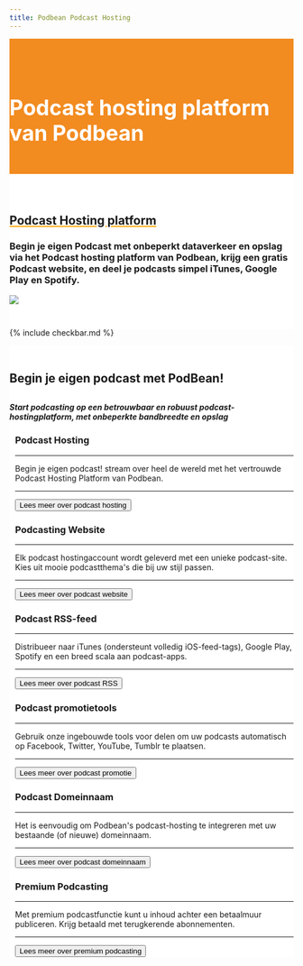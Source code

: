 ```yaml
---
title: Podbean Podcast Hosting
---
```



<div class="jumbotron text-center" style="/* background-color: white !important; */padding: 1.5rem 0rem;margin-bottom: -1.5rem;background-color: #f28b20;border-radius: 0rem;">
<div class="container"> 
    <div class="container-fluid text-center" style="padding: 1.2rem 0rem;color: white;">
<h1 style="display: inline-block;padding-top: .3125rem;padding-bottom: .3125rem;margin-right: 1rem;font-size: 2.35rem;">
<i class="fal fa-podcast" style="color: white;/* font-size: 20px; */"></i> Podcast hosting platform van Podbean
</h1>
</div>
</div>
</div>


<div class="jumbotron text-center" style="background-color: white !important;padding: 1.5rem 0rem;margin-bottom: -1rem;">
<div class="container">
<br>
<div style="margin-bottom: 20px;" class="row">
  <div> </div>
    <div style="" class="col-sm-7">
<h2 style="text-decoration: underline orange;">Podcast Hosting platform</h2>
<h3>Begin je eigen Podcast met onbeperkt dataverkeer en opslag via het Podcast hosting platform van Podbean, krijg een gratis Podcast website, en deel je podcasts simpel iTunes, Google Play en Spotify.
</h3>
  </div>
  <div class="col-sm-5">
<img class="img-fluid" style="" src="https://d8g345wuhgd7e.cloudfront.net/site/images/secure-pic.png">
  </div>
</div>
</div>
</div>


{% include checkbar.md %}



<div class="jumbotron text-center" style="background-color: white;">
<div class="container text-center">
<br>
<div style="margin-bottom: 20px;" class="row text-center justify-content-center">

<div style="/*! margin-top: 30px; */" class="col-sm-12 text-center justify-content-center">
      <h2 style="/*! font-family: Melbourne,sans-serif; */">
<i class="fal fa-podcast" style="font-size: 32px;font-weight: 100;"></i> Begin je eigen podcast met PodBean!</h2>
<h5 style="margin-top: 30px;font-family: inherit !important;">Start podcasting op een betrouwbaar en robuust podcast-hostingplatform, met onbeperkte bandbreedte en opslag

</h5>


<div class="row">



<div class="col-md-4">
<div class="partnerbox-part text-center" style="margin-left: 10px;">
<div class="info">
 <div class="">  </div>
<div clas="description">
   <h3>Podcast Hosting
</h3>
  <div class="body">
<hr>Begin je eigen podcast! stream over heel de wereld met het vertrouwde Podcast Hosting Platform van Podbean.
<hr>


<a alt="mail" title="contact via mail" href="https://www.podbean.com/hostingwalk"> <button class="btn btn-md btn-outline-inloggen my-2 my-lg-0" type="submit">Lees meer over podcast hosting</button> </a></div>
 </div>
</div>
 
  
 
</div>  </div>



<div class="col-md-4">
<div class="partnerbox-part text-center" style="margin-left: 10px;">
<div class="info">
 <div class="">  </div>
<div clas="description">
   <h3>Podcasting Website
</h3>
  <div class="body">
<hr>Elk podcast hostingaccount wordt geleverd met een unieke podcast-site. Kies uit mooie podcastthema's die bij uw stijl passen.
<hr>


<a alt="mail" title="contact via mail" href="https://www.podbean.com/hostingwalk"> <button class="btn btn-md btn-outline-inloggen my-2 my-lg-0" type="submit">Lees meer over podcast website</button> </a></div>
 </div>
</div>
 
  
 
</div>  </div>






<div class="col-md-4">
<div class="partnerbox-part text-center" style="margin-left: 10px;">
<div class="info">
 <div class="">  </div>
<div clas="description">
   <h3>Podcast RSS-feed
</h3>
  <div class="body">
<hr>Distribueer naar iTunes (ondersteunt volledig iOS-feed-tags), Google Play, Spotify en een breed scala aan podcast-apps.
<hr>


<a alt="mail" title="contact via mail" href="https://www.podbean.com/hostingwalk"> <button class="btn btn-md btn-outline-inloggen my-2 my-lg-0" type="submit">Lees meer over podcast RSS</button> </a></div>
 </div>
</div>
 
  
 
</div>  </div>


<div class="col-md-4">
<div class="partnerbox-part text-center" style="margin-left: 10px;">
<div class="info">
 <div class="">  </div>
<div clas="description">
   <h3>Podcast promotietools
</h3>
  <div class="body">
<hr>Gebruik onze ingebouwde tools voor delen om uw podcasts automatisch op Facebook, Twitter, YouTube, Tumblr te plaatsen.
<hr>


<a alt="mail" title="contact via mail" href="https://www.podbean.com/hostingwalk"> <button class="btn btn-md btn-outline-inloggen my-2 my-lg-0" type="submit">Lees meer over podcast promotie</button> </a></div>
 </div>
</div>
 
  
 
</div>  </div>


<div class="col-md-4">
<div class="partnerbox-part text-center" style="margin-left: 10px;">
<div class="info">
 <div class="">  </div>
<div clas="description">
   <h3>Podcast Domeinnaam
</h3>
  <div class="body">
<hr>Het is eenvoudig om Podbean's podcast-hosting te integreren met uw bestaande (of nieuwe) domeinnaam.
<hr>


<a alt="mail" title="contact via mail" href="https://www.podbean.com/hostingwalk"> <button class="btn btn-md btn-outline-inloggen my-2 my-lg-0" type="submit">Lees meer over podcast domeinnaam</button> </a></div>
 </div>
</div>
 
  
 
</div>  </div><div class="col-md-4">
<div class="partnerbox-part text-center" style="margin-left: 10px;">
<div class="info">
 <div class="">  </div>
<div clas="description">
   <h3>Premium Podcasting

</h3>
  <div class="body">
<hr>Met premium podcastfunctie kunt u inhoud achter een betaalmuur publiceren. Krijg betaald met terugkerende abonnementen.
<hr>


<a alt="mail" title="contact via mail" href="https://www.podbean.com/hostingwalk"> <button class="btn btn-md btn-outline-inloggen my-2 my-lg-0" type="submit">Lees meer over premium podcasting</button> </a></div>
 </div>
</div>
 
  
 
</div>  </div>



</div> </div></div>

</div></div>
